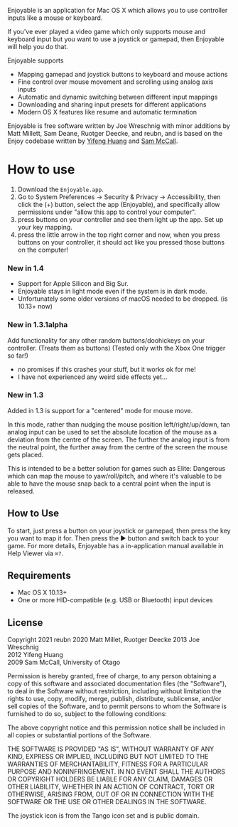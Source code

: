 Enjoyable is an application for Mac OS X which allows you to use
controller inputs like a mouse or keyboard.

If you've ever played a video game which only supports mouse and
keyboard input but you want to use a joystick or gamepad, then
Enjoyable will help you do that.

Enjoyable supports

 * Mapping gamepad and joystick buttons to keyboard and mouse actions
 * Fine control over mouse movement and scrolling using analog axis
   inputs
 * Automatic and dynamic switching between different input mappings
 * Downloading and sharing input presets for different applications
 * Modern OS X features like resume and automatic termination

Enjoyable is free software written by Joe Wreschnig with minor additions
by Matt Millett, Sam Deane, Ruotger Deecke, and reubn, and is based on the Enjoy codebase written by [Yifeng Huang](http://nongraphical.com)
and [Sam McCall](http://abstractable.net/enjoy/).


# How to use
1. Download the `Enjoyable.app`.
2. Go to System Preferences -> Security & Privacy -> Accessibility, then click the (+) button, select the app (Enjoyable), and specifically allow permissions under "allow this app to control your computer".
3. press buttons on your controller and see them light up the app. Set up your key mapping.
4. press the little arrow in the top right corner and now, when you press buttons on your controller, it should act like you pressed those buttons on the computer!

### New in 1.4

- Support for Apple Silicon and Big Sur.
- Enjoyable stays in light mode even if the system is in dark mode.
- Unfortunately some older versions of macOS needed to be dropped. (is 10.13+ now)

### New in 1.3.1alpha
Add functionality for any other random buttons/doohickeys on your controller. (Treats them as buttons)
(Tested only with the Xbox One trigger so far!)
- no promises if this crashes your stuff, but it works ok for me!
 - I have not experienced any weird side effects yet...
 
### New in 1.3

Added in 1.3 is support for a "centered" mode for mouse move.

In this mode, rather than nudging the mouse position left/right/up/down, tan analog input can be
used to set the absolute location of the mouse as a deviation from the centre of the screen. The further
the analog input is from the neutral point, the further away from the centre of the screen the mouse
gets placed. 

This is intended to be a better solution for games such as Elite: Dangerous which can map the mouse
to yaw/roll/pitch, and where it's valuable to be able to have the mouse snap back to a central point
when the input is released.

## How to Use

To start, just press a button on your joystick or gamepad, then press
the key you want to map it for. Then press the ▶ button and switch
back to your game. For more details, Enjoyable has a in-application
manual available in Help Viewer via `⌘?`.

## Requirements

* Mac OS X 10.13+
* One or more HID-compatible (e.g. USB or Bluetooth) input devices

## License

Copyright 2021 reubn
          2020 Matt Millet, Ruotger Deecke
		  2013 Joe Wreschnig  
          2012 Yifeng Huang  
          2009 Sam McCall, University of Otago

Permission is hereby granted, free of charge, to any person obtaining
a copy of this software and associated documentation files (the
"Software"), to deal in the Software without restriction, including
without limitation the rights to use, copy, modify, merge, publish,
distribute, sublicense, and/or sell copies of the Software, and to
permit persons to whom the Software is furnished to do so, subject to
the following conditions:

The above copyright notice and this permission notice shall be
included in all copies or substantial portions of the Software.

THE SOFTWARE IS PROVIDED "AS IS", WITHOUT WARRANTY OF ANY KIND,
EXPRESS OR IMPLIED, INCLUDING BUT NOT LIMITED TO THE WARRANTIES OF
MERCHANTABILITY, FITNESS FOR A PARTICULAR PURPOSE AND NONINFRINGEMENT.
IN NO EVENT SHALL THE AUTHORS OR COPYRIGHT HOLDERS BE LIABLE FOR ANY
CLAIM, DAMAGES OR OTHER LIABILITY, WHETHER IN AN ACTION OF CONTRACT,
TORT OR OTHERWISE, ARISING FROM, OUT OF OR IN CONNECTION WITH THE
SOFTWARE OR THE USE OR OTHER DEALINGS IN THE SOFTWARE.

The joystick icon is from the Tango icon set and is public domain.

